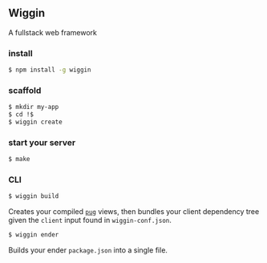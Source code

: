 ## Wiggin
A fullstack web framework

### install
``` sh
$ npm install -g wiggin
```

### scaffold
``` sh
$ mkdir my-app
$ cd !$
$ wiggin create
```

### start your server
``` sh
$ make
```

### CLI
``` sh
$ wiggin build
```
Creates your compiled [`pug`](https://pugjs.org/) views, then bundles your client dependency tree given the `client` input found in `wiggin-conf.json`.

``` sh
$ wiggin ender
```
Builds your ender `package.json` into a single file.
